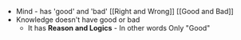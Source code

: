 - Mind - has 'good' and 'bad' [[Right and Wrong]] [[Good and Bad]]
- Knowledge doesn't have good or bad
    - It has **Reason and Logics** - In other words Only "Good"
